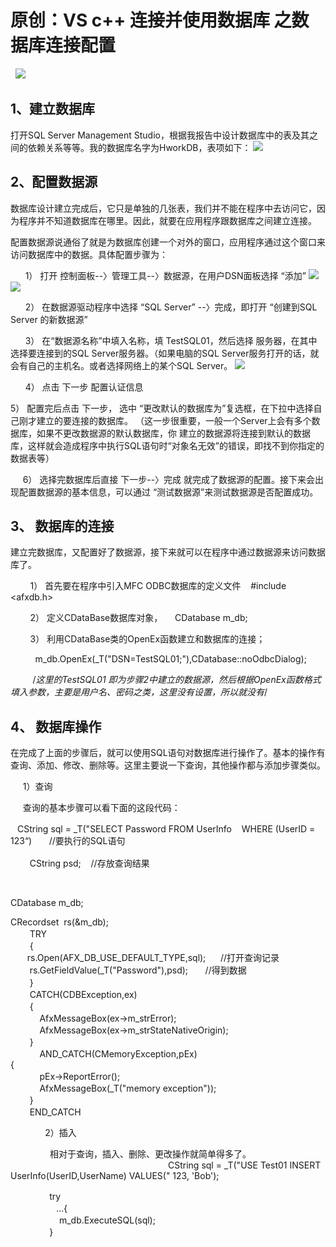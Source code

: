 # 原创：VS c++ 连接并使用数据库  之数据库连接配置

 
![](https://img-blog.csdnimg.cn/20190624160238415.png?x-oss-process=image/watermark,type_ZmFuZ3poZW5naGVpdGk,shadow_10,text_aHR0cHM6Ly9jaGVuemh1by5ibG9nLmNzZG4ubmV0,size_16,color_FFFFFF,t_70)
## 1、建立数据库

打开SQL Server Management Studio，根据我报告中设计数据库中的表及其之间的依赖关系等等。我的数据库名字为HworkDB，表项如下：
![](https://img-blog.csdnimg.cn/20190624160238474.png)

## 2、配置数据源

数据库设计建立完成后，它只是单独的几张表，我们并不能在程序中去访问它，因为程序并不知道数据库在哪里。因此，就要在应用程序跟数据库之间建立连接。

配置数据源说通俗了就是为数据库创建一个对外的窗口，应用程序通过这个窗口来访问数据库中的数据。具体配置步骤为：

      1） 打开 控制面板--〉管理工具--〉数据源，在用户DSN面板选择 “添加”
![](https://img-blog.csdnimg.cn/20190624160238662.png?x-oss-process=image/watermark,type_ZmFuZ3poZW5naGVpdGk,shadow_10,text_aHR0cHM6Ly9jaGVuemh1by5ibG9nLmNzZG4ubmV0,size_16,color_FFFFFF,t_70)
![](https://img-blog.csdnimg.cn/20190624160238702.png?x-oss-process=image/watermark,type_ZmFuZ3poZW5naGVpdGk,shadow_10,text_aHR0cHM6Ly9jaGVuemh1by5ibG9nLmNzZG4ubmV0,size_16,color_FFFFFF,t_70)

      2） 在数据源驱动程序中选择 “SQL Server” --〉完成，即打开 “创建到SQL Server 的新数据源”

      3） 在“数据源名称”中填入名称，填 TestSQL01，然后选择 服务器，在其中选择要连接到的SQL Server服务器。（如果电脑的SQL Server服务打开的话，就会有自己的主机名。或者选择网络上的某个SQL Server。
![](https://img-blog.csdnimg.cn/20190624160239756.png?x-oss-process=image/watermark,type_ZmFuZ3poZW5naGVpdGk,shadow_10,text_aHR0cHM6Ly9jaGVuemh1by5ibG9nLmNzZG4ubmV0,size_16,color_FFFFFF,t_70)

      4） 点击 下一步 配置认证信息

5） 配置完后点击 下一步， 选中 “更改默认的数据库为”复选框，在下拉中选择自己刚才建立的要连接的数据库。 （这一步很重要，一般一个Server上会有多个数据库，如果不更改数据源的默认数据库，你 建立的数据源将连接到默认的数据库，这样就会造成程序中执行SQL语句时“对象名无效”的错误，即找不到你指定的数据表等）

     6） 选择完数据库后直接 下一步--〉完成 就完成了数据源的配置。接下来会出现配置数据源的基本信息，可以通过 “测试数据源”来测试数据源是否配置成功。

## 3、 数据库的连接

建立完数据库，又配置好了数据源，接下来就可以在程序中通过数据源来访问数据库了。

        1） 首先要在程序中引入MFC ODBC数据库的定义文件    #include &lt;afxdb.h&gt;

        2） 定义CDataBase数据库对象，     CDatabase m_db;

        3） 利用CDataBase类的OpenEx函数建立和数据库的连接；

          m_db.OpenEx(_T("DSN=TestSQL01;"),CDatabase::noOdbcDialog);

         /*这里的TestSQL01 即为步骤2中建立的数据源，然后根据OpenEx函数格式填入参数，主要是用户名、密码之类，这里没有设置，所以就没有*/

## 4、 数据库操作

在完成了上面的步骤后，就可以使用SQL语句对数据库进行操作了。基本的操作有 查询、添加、修改、删除等。这里主要说一下查询，其他操作都与添加步骤类似。

     1）查询

     查询的基本步骤可以看下面的这段代码：

<img alt="" height="16" src="https://img-blog.csdnimg.cn/20190624160238477.png" width="11"/>CString sql = _T("SELECT Password FROM UserInfo    WHERE (UserID =   123“)       //要执行的SQL语句<br/><img alt="" height="16" src="https://img-blog.csdnimg.cn/20190624160238489.png" width="11"/><br/><img alt="" height="16" src="https://img-blog.csdnimg.cn/20190624160238542.png" width="11"/>     CString psd;    //存放查询结果

 

CDatabase m_db;

CRecordset  rs(&amp;m_db);<br/><img alt="" height="16" src="https://img-blog.csdnimg.cn/20190624160238533.png" width="11"/>     TRY<br/><img alt="" height="16" src="https://img-blog.csdnimg.cn/20190624160238546.png" width="11"/>     {<br/><img alt="" height="16" src="https://img-blog.csdnimg.cn/20190624160238547.png" width="11"/>    rs.Open(AFX_DB_USE_DEFAULT_TYPE,sql);      //打开查询记录<br/><img alt="" height="16" src="https://img-blog.csdnimg.cn/20190624160238543.png" width="11"/>     rs.GetFieldValue(_T("Password"),psd);       //得到数据            <br/><img alt="" height="16" src="https://img-blog.csdnimg.cn/20190624160238535.png" width="11"/>     }<br/><img alt="" height="16" src="https://img-blog.csdnimg.cn/20190624160238956.png" width="11"/>     CATCH(CDBException,ex)<br/><img alt="" height="16" src="https://img-blog.csdnimg.cn/20190624160238539.png" width="11"/>     {<br/><img alt="" height="16" src="https://img-blog.csdnimg.cn/20190624160238553.png" width="11"/>         AfxMessageBox(ex-&gt;m_strError);<br/><img alt="" height="16" src="https://img-blog.csdnimg.cn/20190624160238564.png" width="11"/>         AfxMessageBox(ex-&gt;m_strStateNativeOrigin);<br/><img alt="" height="16" src="https://img-blog.csdnimg.cn/20190624160238557.png" width="11"/>     }<br/><img alt="" height="16" src="https://img-blog.csdnimg.cn/20190624160238569.png" width="11"/>         AND_CATCH(CMemoryException,pEx)<br/>
{<br/><img alt="" height="16" src="https://img-blog.csdnimg.cn/20190624160238591.png" width="11"/>         pEx-&gt;ReportError();<br/><img alt="" height="16" src="https://img-blog.csdnimg.cn/20190624160238590.png" width="11"/>         AfxMessageBox(_T("memory exception"));<br/><img alt="" height="16" src="https://img-blog.csdnimg.cn/20190624160238598.png" width="11"/>     }<br/><img alt="" height="16" src="https://img-blog.csdnimg.cn/20190624160238583.png" width="11"/>     END_CATCH 

              2）插入

                相对于查询，插入、删除、更改操作就简单得多了。<img alt="" height="16" src="https://img-blog.csdnimg.cn/20190624160238593.png" width="11"/>                                                                CString sql = _T("USE Test01 INSERT UserInfo(UserID,UserName) VALUES(" 123, 'Bob');

<img alt="" height="16" src="https://img-blog.csdnimg.cn/20190624160238983.png" width="11"/>             try<br/><img alt="" height="16" src="https://img-blog.csdnimg.cn/20190624160238609.png" width="11"/><img alt="" height="16" src="https://img-blog.csdnimg.cn/20190624160238611.png" width="11"/>             ...{                <br/><img alt="" height="16" src="https://img-blog.csdnimg.cn/20190624160238616.png" width="11"/>                 m_db.ExecuteSQL(sql);<br/><img alt="" height="16" src="https://img-blog.csdnimg.cn/20190624160238636.png" width="11"/>             }
